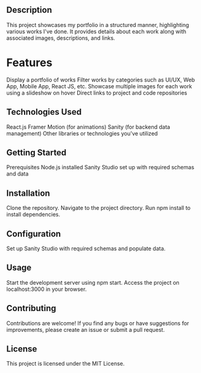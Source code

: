 ## Description




This project showcases my portfolio in a structured manner, highlighting various works I've done. It provides details about each work along with associated images, descriptions, and links.


# Features
Display a portfolio of works
Filter works by categories such as UI/UX, Web App, Mobile App, React JS, etc.
Showcase multiple images for each work using a slideshow on hover
Direct links to project and code repositories
## Technologies Used
React.js
Framer Motion (for animations)
Sanity (for backend data management)
Other libraries or technologies you've utilized
## Getting Started
Prerequisites
Node.js installed
Sanity Studio set up with required schemas and data
## Installation
Clone the repository.
Navigate to the project directory.
Run npm install to install dependencies.
## Configuration
Set up Sanity Studio with required schemas and populate data.
## Usage
Start the development server using npm start.
Access the project on localhost:3000 in your browser.
## Contributing
Contributions are welcome! If you find any bugs or have suggestions for improvements, please create an issue or submit a pull request.

## License
This project is licensed under the MIT License.
